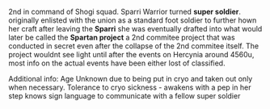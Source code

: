 2nd in command of Shogi squad. Sparri Warrior turned **super soldier**. originally enlisted with the union as a standard foot soldier to further hown her craft after leaving the **Sparri** she was eventually drafted into what would later be called the **Spartan project** a 2nd commitee project that was conducted in secret even after the collapse of the 2nd commitee itself. The project wouldnt see light until after the events on Hercynia around 4560u, most info on the actual events have been either lost of classified.

Additional info:
Age Unknown due to being put in cryo and taken out only when necessary.
Tolerance to cryo sickness - awakens with a pep in her step
knows sign language to communicate with a fellow super soldier
